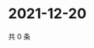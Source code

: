 # 2021-12-20

共 0 条

<!-- BEGIN WEIBO -->
<!-- 最后更新时间 Mon Dec 20 2021 21:19:14 GMT+0800 (China Standard Time) -->

<!-- END WEIBO -->
